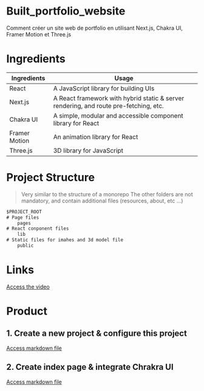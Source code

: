 # Built_portfolio_website

Comment créer un site web de portfolio en utilisant Next.js, Chakra UI, Framer Motion et Three.js

# Ingredients

| Ingredients   | Usage                                                                                 |
| ------------- | ------------------------------------------------------------------------------------- |
| React         | A JavaScript library for building UIs                                                 |
| Next.js       | A React framework with hybrid static & server rendering, and route pre-fetching, etc. |
| Chakra UI     | A simple, modular and accessible component library for React                          |
| Framer Motion | An animation library for React                                                        |
| Three.js      | 3D library for JavaScript                                                             |

# Project Structure

> Very similar to the structure of a monorepo
> The other folders are not mandatory, and contain additional files (resources, about, etc ...)

```cmd
$PROJECT_ROOT
# Page files
	pages
# React conponent files
	lib
# Static files for imahes and 3d model file
	public
```

# Links
[Access the video](https://youtu.be/bSMZgXzC9AA)

# Product

## 1. Create a new project & configure this project
[Access markdown file](./docs/first_step_product.md)

## 2. Create index page & integrate Chrakra UI
[Access markdown file](./docs/second-setp-product.md)